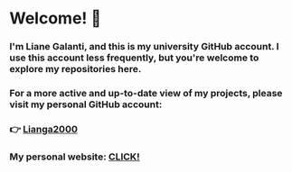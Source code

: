 
# Welcome! 👋

### I'm **Liane Galanti**, and this is my university GitHub account. I use this account less frequently, but you're welcome to explore my repositories here.

### For a more active and up-to-date view of my projects, please visit my **personal GitHub account**:  
### 👉 [**Lianga2000**](https://github.com/Lianga2000)

### My personal website: [**CLICK!**](https://lianga2000.github.io/)

